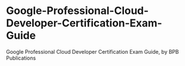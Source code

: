 # Google-Professional-Cloud-Developer-Certification-Exam-Guide
Google Professional Cloud Developer Certification Exam Guide, by BPB Publications
